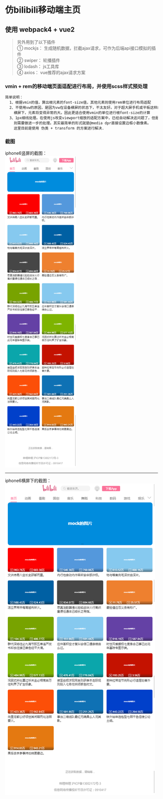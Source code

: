 # 仿bilibili移动端主页
## 使用 webpack4 + vue2

> 另外用到了以下插件<br>
> ① mockjs： 生成随机数据，拦截ajax请求，可作为后端api接口模拟的插件<Br>
> ② swiper： 轮播插件<Br>
> ③ lodash： js工具库<Br>
> ④ axios： vue推荐的ajax请求方案

### vmin + rem的移动端页面适配进行布局，并使用scss样式预处理
``` bash
简单说明：
  1、根据vmin的值，算出根元素的font-size值，其他元素则使用rem单位进行布局适配
  2、不使用vw的原因，是因为vw在设备横屏的状态下，不太友好。对于超大屏手机或平板这样的移动设备来说，
    横屏下，元素将变得异常的大。因此更适合使用vmin的单位进行根font-size的计算
  3、1px细线处理。在使用js改变viewport缩放的适配方案中，已经自动解决这问题了，但是在 vmin + rem 的形式，
    则需要做进一步的处理。其实最简单的形式就是@media dpr直接设置边框小数像素。
    这里目前是使用 伪类 + transform 的方案进行解决.
```
### 截图
iphone6竖屏的截图：<Br>
<img src="https://github.com/xiaoPxie/bilibili-index/blob/master/%E6%88%AA%E5%9B%BE/pic01.png" />
<hr />
iphone6横屏下的截图：<Br>
<img src="https://github.com/xiaoPxie/bilibili-index/blob/master/%E6%88%AA%E5%9B%BE/pic02.png" />

